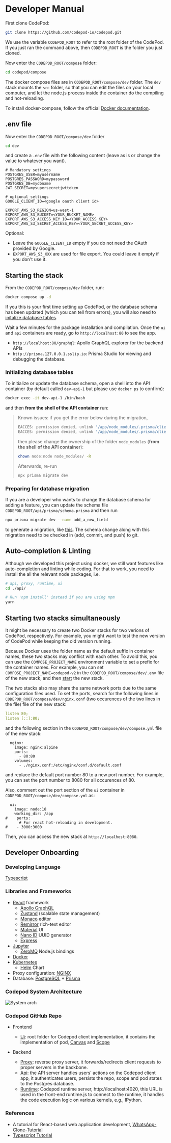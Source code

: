 # Developer Manual

First clone CodePod:

```bash
git clone https://github.com/codepod-io/codepod.git
```

We use the variable `CODEPOD_ROOT` to refer to the root folder of the CodePod.
If you just ran the command above, then `CODEPOD_ROOT` is the folder you just cloned.

Now enter the `CODEPOD_ROOT/compose` folder:

```bash
cd codepod/compose
```

The docker compose files are in `CODEPOD_ROOT/compose/dev` folder. The `dev` stack mounts the
`src` folder, so that you can edit the files on your local computer, and let the
node.js process inside the container do the compiling and hot-reloading.

To install docker-compose, follow the official [Docker documentation](https://docs.docker.com/compose/install/linux/).

## .env file

Now enter the `CODEPOD_ROOT/compose/dev` folder

```bash
cd dev
```

and create a `.env` file with the following content (leave as is or change the value to
whatever you want).

```properties
# Mandatory settings
POSTGRES_USER=myusername
POSTGRES_PASSWORD=mypassword
POSTGRES_DB=mydbname
JWT_SECRET=mysupersecretjwttoken

# optional settings
GOOGLE_CLIENT_ID=<google oauth client id>

EXPORT_AWS_S3_REGION=us-west-1
EXPORT_AWS_S3_BUCKET=<YOUR_BUCKET_NAME>
EXPORT_AWS_S3_ACCESS_KEY_ID=<YOUR_ACCESS_KEY>
EXPORT_AWS_S3_SECRET_ACCESS_KEY=<YOUR_SECRET_ACCESS_KEY>
```

Optional:

- Leave the `GOOGLE_CLIENT_ID` empty if you do not need the OAuth provided by Google.
- `EXPORT_AWS_S3_XXX` are used for file export. You could leave it empty if you don't use it.

## Starting the stack

From the `CODEPOD_ROOT/compose/dev` folder, run:

```bash
docker compose up -d
```

If you this is your first time setting up CodePod, or the database schema has been updated (which you can tell from errors), you will also need to [initalize database tables](#initializing-the-database).

Wait a few minutes for the package installation and compilation. Once the `ui` and
`api` containers are ready, go to `http://localhost:80` to see the app.

- `http://localhost:80/graphql`: Apollo GraphQL explorer for the backend APIs
- `http://prisma.127.0.0.1.sslip.io`: Prisma Studio for viewing and debugging the database.

### Initializing database tables

To initialize or update the database schema, open a shell into the API container (by default called `dev-api-1` but please use `docker ps` to confirm):

```bash
docker exec -it dev-api-1 /bin/bash
```

and then **from the shell of the API container** run:

> Known issues: if you get the error below during the migration,
>
> ```bash
> EACCES: permission denied, unlink '/app/node_modules/.prisma/client/index.js'
> EACCES: permission denied, unlink '/app/node_modules/.prisma/client/index.js'
> ```
>
> then please change the ownership of the folder `node_modules` (**from the shell of the API container**):
>
> ```bash
> chown node:node node_modules/ -R
> ```
>
> Afterwards, re-run
>
> ```bash
> npx prisma migrate dev
> ```

### Preparing for database migration

If you are a developer who wants to change the database schema for adding a feature, you can update the schema file `CODEPOD_ROOT/api/prisma/schema.prisma` and then run

```bash
npx prisma migrate dev --name add_a_new_field
```

to generate a migration, like [this](https://github.com/codepod-io/codepod/blob/main/api/prisma/migrations/20230223102734_add_updated_at/migration.sql).
The schema change along with this migration need to be checked in (add, commit, and push) to git.

## Auto-completion & Linting

Although we developed this project using docker, we still want features like auto-completion and linting while coding. For that to work, you need to install the all the relevant node packages, i.e.

```bash
# api, proxy, runtime, ui
cd ./api/

# Run 'npm install' instead if you are using npm
yarn
```

## Starting two stacks simultaneously

It might be necessary to create two Docker stacks for two verions of CodePod, respectively. For example, you might want to test the new version of CodePod while keeping the old version running.

Because Docker uses the folder name as the default suffix in container names, these two stacks may conflict with each other. To avoid this, you can use the `COMPOSE_PROJECT_NAME` environment variable to set a prefix for the container names. For example, you can set `COMPOSE_PROJECT_NAME=codepod-v2` in the `CODEPOD_ROOT/compose/dev/.env` file of the new stack, and then [start](#starting-the-stack) the new stack.

The two stacks also may share the same network ports due to the same configuration files used. To set the ports, search for the following lines in `CODEPOD_ROOT/compose/dev/nginx.conf` (two occurences of the two lines in the file) file of the new stack:

```yaml
listen 80;
listen [::]:80;
```

and the following section in the `CODEPOD_ROOT/compose/dev/compose.yml` file of the new stack:

```
  nginx:
    image: nginx:alpine
    ports:
      - 80:80
    volumes:
      - ./nginx.conf:/etc/nginx/conf.d/default.conf
```

and replace the default port number 80 to a new port number. For example, you can set the port number to 8080 for all occurences of 80.

Also, comment out the port section of the `ui` container in `CODEPOD_ROOT/compose/dev/compose.yml` as:

```
  ui:
    image: node:18
    working_dir: /app
#    ports:
      # For react hot-reloading in development.
#    - 3000:3000
```

Then, you can access the new stack at `http://localhost:8080`.

## Developer Onboarding

### Developing Language

[Typescript](https://github.com/microsoft/TypeScript)

### Libraries and Frameworks
- [React](https://react.dev/) framework
  - [Apollo GraphQL](https://www.apollographql.com/)
  - [Zustand](https://docs.pmnd.rs/zustand/getting-started/introduction) (scalable state management)
  - [Monaco](https://github.com/microsoft/monaco-editor) editor
  - [Remirror](https://github.com/remirror/remirror) rich-text editor
  - [Material](https://mui.com/core/) UI
  - [Nano ID](https://github.com/ai/nanoid/blob/HEAD/README.zh-CN.md) UUID generator
  - [Express](https://expressjs.com/)
- [Jupyter](https://jupyter-client.readthedocs.io/en/stable/messaging.html)
  - [ZeroMQ](https://github.com/zeromq/zeromq.js) Node.js bindings 
- [Docker](https://docs.docker.com/compose/compose-file/)
- [Kubernetes](https://kubernetes.io/docs/concepts/overview/)
  - [Helm](https://github.com/helm/helm) Chart 
- Proxy configuration: [NGINX](https://github.com/nginx/nginx)
- Database: [PostgreSQL](https://www.postgresql.org/) + [Prisma](https://github.com/prisma/prisma)

### Codepod System Architecture
![System arch](./Codepod_system_arch.png)

### Codepod GitHub Repo

- Frontend
  - [Ui](https://github.com/codepod-io/codepod/tree/main/ui): root folder for Codepod client implementation, it contains the implementation of pod, [Canvas](https://github.com/codepod-io/codepod/blob/main/ui/src/components/Canvas.tsx) and [Scope](https://github.com/codepod-io/codepod/blob/main/ui/src/components/nodes/Scope.tsx)

- Backend
  - [Proxy](https://github.com/codepod-io/codepod/tree/main/proxy): reverse proxy server, it forwards/redirects client requests to proper servers in the backbone.
  - [Api](https://github.com/codepod-io/codepod/tree/main/api): the API server handles users’ actions on the Codepod client app, it authenticates users, persists the repo, scope and pod states to the Postgres database. 
  - [Runtime](https://github.com/codepod-io/codepod/tree/main/runtime): Codepod runtime server, http://localhost:4020, this URL is used in the front-end runtime.js to connect to the runtime, it handles the code execution logic on various kernels, e.g., IPython. 

### References
- A tutorial for React-based web application development, [WhatsApp-Clone-Tutorial](https://www.tortilla.academy/Urigo/WhatsApp-Clone-Tutorial/master/next/step/0)
- [Typescript Tutorial](https://github.com/xcatliu/typescript-tutorial) 
